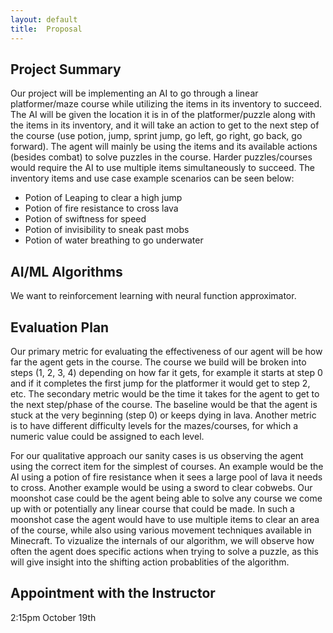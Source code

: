 ```yaml
---
layout:	default
title:	Proposal
---
```


## Project Summary
Our project will be implementing an AI to go through a linear platformer/maze course while utilizing the items in its inventory to succeed. The AI will be given the location it is in of the platformer/puzzle along with the items in its inventory, and it will take an action to get to the next step of the course (use potion, jump, sprint jump, go left, go right, go back, go forward). The agent will mainly be using the items and its available actions (besides combat) to solve puzzles in the course. Harder puzzles/courses would require the AI to use multiple items simultaneously to succeed.
The inventory items and use case example scenarios can be seen below:  
  - Potion of Leaping to clear a high jump
  - Potion of fire resistance to cross lava
  - Potion of swiftness for speed
  - Potion of invisibility to sneak past mobs
  - Potion of water breathing to go underwater

## AI/ML Algorithms
We want to reinforcement learning with neural function approximator.

## Evaluation Plan
  Our primary metric for evaluating the effectiveness of our agent will be how far the agent gets in the course. The course we build will be broken into steps (1, 2, 3, 4) depending on how far it gets, for example it starts at step 0 and if it completes the first jump for the platformer it would get to step 2, etc. The secondary metric would be the time it takes for the agent to get to the next step/phase of the course. The baseline would be that the agent is stuck at the very beginning (step 0) or keeps dying in lava. Another metric is to have different difficulty levels for the mazes/courses, for which a numeric value could be assigned to each level.

  For our qualitative approach our sanity cases is us observing the agent using the correct item for the simplest of courses. An example would be the AI using a potion of fire resistance when it sees a large pool of lava it needs to cross. Another example would be using a sword to clear cobwebs. Our moonshot case could be the agent being able to solve any course we come up with or potentially any linear course that could be made. In such a moonshot case the agent would have to use multiple items to clear an area of the course, while also using various movement techniques available in Minecraft. To vizualize the internals of our algorithm, we will observe how often the agent does specific actions when trying to solve a puzzle, as this will give insight into the shifting action probablities of the algorithm.

## Appointment with the Instructor
2:15pm October 19th
